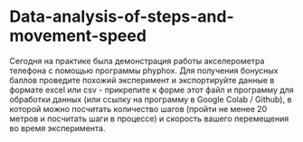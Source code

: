 # Data-analysis-of-steps-and-movement-speed
Сегодня на практике была демонстрация работы акселерометра телефона с помощью программы phyphox.
Для получения бонусных баллов проведите похожий эксперимент и экспортируйте данные в формате excel или csv - прикрепите к форме этот файл и программу для обработки данных (или ссылку на программу в Google Colab / Github), в которой можно посчитать количество шагов (пройти не менее 20 метров и посчитать шаги в процессе) и скорость вашего перемещения во время эксперимента.
